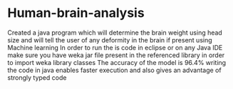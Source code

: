 # Human-brain-analysis
Created a java program which will determine the brain weight using head size and will tell the user of any deformity in the brain if present using Machine learning
In order to run the is code in eclipse or on any Java IDE make sure you have weka jar file present in the referenced library in order to import weka library classes
The accuracy of the model is 96.4%
writing the code in java enables faster execution and also gives an advantage of strongly typed code
